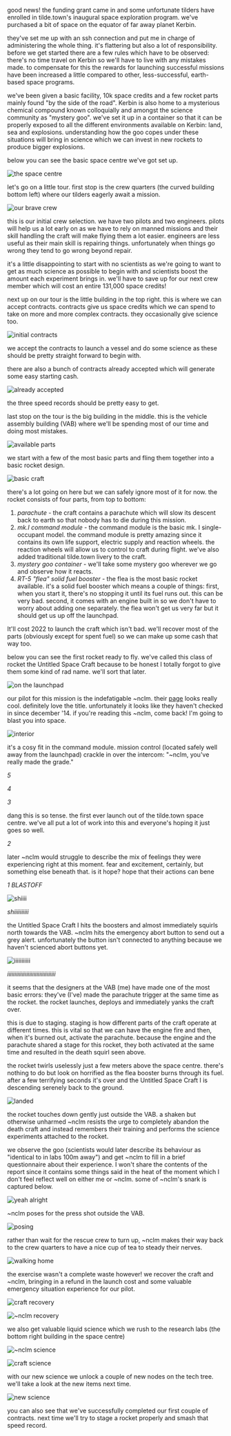 good news! the funding grant came in and some unfortunate tilders have enrolled in tilde.town's inaugural space exploration program. we've purchased a bit of space on the equator of far away planet Kerbin.

they've set me up with an ssh connection and put me in charge of administering the whole thing. it's flattering but also a lot of responsibility. before we get started there are a few rules which have to be observed: there's no time travel on Kerbin so we'll have to live with any mistakes made. to compensate for this the rewards for launching successful missions have been increased a little compared to other, less-successful, earth-based space programs.

we've been given a basic facility, 10k space credits and a few rocket parts mainly found "by the side of the road". Kerbin is also home to a mysterious chemical compound known colloquially and amongst the science community as "mystery goo". we've set it up in a container so that it can be properly exposed to all the different environments available on Kerbin: land, sea and explosions. understanding how the goo copes under these situations will bring in science which we can invest in new rockets to produce bigger explosions.

below you can see the basic space centre we've got set up.

![the space centre](http://i.imgur.com/HI7eHsf.png)

let's go on a little tour. first stop is the crew quarters (the curved building bottom left) where our tilders eagerly await a mission.

![our brave crew](http://i.imgur.com/T8ehcBy.png)

this is our initial crew selection. we have two pilots and two engineers. pilots will help us a lot early on as we have to rely on manned missions and their skill handling the craft will make flying them a lot easier. engineers are less useful as their main skill is repairing things. unfortunately when things go wrong they tend to go wrong beyond repair.

it's a little disappointing to start with no scientists as we're going to want to get as much science as possible to begin with and scientists boost the amount each experiment brings in. we'll have to save up for our next crew member which will cost an entire 131,000 space credits!

next up on our tour is the little building in the top right. this is where we can accept contracts. contracts give us space credits which we can spend to take on more and more complex contracts. they occasionally give science too.

![initial contracts](http://i.imgur.com/nqcxmlv.png)

we accept the contracts to launch a vessel and do some science as these should be pretty straight forward to begin with.

there are also a bunch of contracts already accepted which will generate some easy starting cash.

![already accepted](http://i.imgur.com/R9FWtoe.png)

the three speed records should be pretty easy to get.

last stop on the tour is the big building in the middle. this is the vehicle assembly building (VAB) where we'll be spending most of our time and doing most mistakes.

![available parts](http://i.imgur.com/Ds3YUgy.png)

we start with a few of the most basic parts and fling them together into a basic rocket design.

![basic craft](http://i.imgur.com/m9f8qDM.png)

there's a lot going on here but we can safely ignore most of it for now. the rocket consists of four parts, from top to bottom:

1. *parachute* - the craft contains a parachute which will slow its descent back to earth so that nobody has to die during this mission.
1. *mk.I command module* - the command module is the basic mk. I single-occupant model. the command module is pretty amazing since it contains its own life support, electric supply and reaction wheels. the reaction wheels will allow us to control to craft during flight. we've also added traditional tilde.town livery to the craft.
1. *mystery goo container* - we'll take some mystery goo wherever we go and observe how it reacts.
1. *RT-5 "flea" solid fuel booster* - the flea is the most basic rocket available. it's a solid fuel booster which means a couple of things: first, when you start it, there's no stopping it until its fuel runs out. this can be very bad. second, it comes with an engine built in so we don't have to worry about adding one separately. the flea won't get us very far but it should get us up off the launchpad.

It'll cost 2022 to launch the craft which isn't bad. we'll recover most of the parts (obviously except for spent fuel) so we can make up some cash that way too.

below you can see the first rocket ready to fly. we've called this class of rocket the Untitled Space Craft because to be honest I totally forgot to give them some kind of rad name. we'll sort that later.

![on the launchpad](http://i.imgur.com/pWJkSLS.png)

our pilot for this mission is the indefatigable ~nclm. their [page](http://tilde.town/~nclm/) looks really cool. definitely love the title. unfortunately it looks like they haven't checked in since december '14. if you're reading this ~nclm, come back! I'm going to blast you into space.

![interior](http://i.imgur.com/26fIqpr.png)

it's a cosy fit in the command module. mission control (located safely well away from the launchpad) crackle in over the intercom: "~nclm, you've really made the grade."

*5*

*4*

*3*

dang this is so tense. the first ever launch out of the tilde.town space centre. we've all put a lot of work into this and everyone's hoping it just goes so well.

*2*

later ~nclm would struggle to describe the mix of feelings they were experiencing right at this moment. fear and excitement, certainly, but something else beneath that. is it hope? hope that their actions can bene

*1 BLASTOFF*

![shiiii](http://i.imgur.com/3k7JZXz.png)

*shiiiiiiiiii*

the Untitled Space Craft I hits the boosters and almost immediately squirls north towards the VAB. ~nclm hits the emergency abort button to send out a grey alert. unfortunately the button isn't connected to anything because we haven't scienced abort buttons yet.

![iiiiiiiiiii](http://i.imgur.com/G60OJy9.png)

*iiiiiiiiiiiiiiiiiiiiiiiiiiiiiiiii*

it seems that the designers at the VAB (me) have made one of the most basic errors: they've (I've) made the parachute trigger at the same time as the rocket. the rocket launches, deploys and immediately yanks the craft over.

this is due to staging. staging is how different parts of the craft operate at different times. this is vital so that we can have the engine fire and then, when it's burned out, activate the parachute. because the engine and the parachute shared a stage for this rocket, they both activated at the same time and resulted in the death squirl seen above.

the rocket twirls uselessly just a few meters above the space centre. there's nothing to do but look on horrified as the flea booster burns through its fuel. after a few terrifying seconds it's over and the Untitled Space Craft I is descending serenely back to the ground.

![landed](http://i.imgur.com/RSOjsYE.png)

the rocket touches down gently just outside the VAB. a shaken but otherwise unharmed ~nclm resists the urge to completely abandon the death craft and instead remembers their training and performs the science experiments attached to the rocket.

we observe the goo (scientists would later describe its behaviour as "identical to in labs 100m away") and get ~nclm to fill in a brief questionnaire about their experience. I won't share the contents of the report since it contains some things said in the heat of the moment which I don't feel reflect well on either me or ~nclm. some of ~nclm's snark is captured below.

![yeah alright](http://i.imgur.com/MlK1pX9.png)

~nclm poses for the press shot outside the VAB.

![posing](http://i.imgur.com/y6o2qFj.png)

rather than wait for the rescue crew to turn up, ~nclm makes their way back to the crew quarters to have a nice cup of tea to steady their nerves.

![walking home](http://i.imgur.com/qPqK7fZ.png)

the exercise wasn't a complete waste however! we recover the craft and ~nclm, bringing in a refund in the launch cost and some valuable emergency situation experience for our pilot.

![craft recovery](http://i.imgur.com/Y4LUKVQ.png)

![~nclm recovery](http://i.imgur.com/LyBNXF7.png)

we also get valuable liquid science which we rush to the research labs (the bottom right building in the space centre)

![~nclm science](http://i.imgur.com/LyBNXF7.png)

![craft science](http://i.imgur.com/iDdk8XJ.png)

with our new science we unlock a couple of new nodes on the tech tree. we'll take a look at the new items next time.

![new science](http://i.imgur.com/NQAbVH6.png)

you can also see that we've successfully completed our first couple of contracts. next time we'll try to stage a rocket properly and smash that speed record.